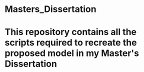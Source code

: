 # Masters_Dissertation
This repository contains all the scripts required to recreate the proposed model in my Master's Dissertation
=======

